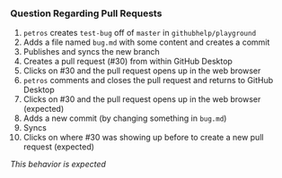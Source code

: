 ### Question Regarding Pull Requests

1. `petros` creates `test-bug` off of `master` in `githubhelp/playground`
2. Adds a file named `bug.md` with some content and creates a commit
3. Publishes and syncs the new branch
3. Creates a pull request (#30) from within GitHub Desktop
5. Clicks on #30 and the pull request opens up in the web browser
6. `petros` comments and closes the pull request and returns to GitHub Desktop
7. Clicks on #30 and the pull request opens up in the web browser (expected)
8. Adds a new commit (by changing something in `bug.md`)
9. Syncs
10. Clicks on where #30 was showing up before to create a new pull request (expected)

*This behavior is expected*
